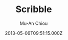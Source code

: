 ---
title: Scribble
github: 'https://github.com/muan/scribble'
demo: 'https://scribble.muan.co/'
author: Mu-An Chiou
ssg:
  - Jekyll
cms:
  - No Cms
date: 2013-05-06T09:51:15.000Z
github_branch: gh-pages
description: ':tomato: A Jekyll theme.'
stale: true
---